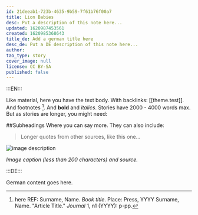 ```yaml
---
id: 21deeab1-723b-4635-9b59-7f61b76f00a7
title: Lion Babies
desc: Put a description of this note here...
updated: 1620987453561
created: 1620985368643
title_de: Add a german title here
desc_de: Put a DE description of this note here...
author: 
tao_type: story
cover_image: null
license: CC BY-SA
published: false
---
```



:::EN:::

Like material, here you have the text body. With backlinks: [[theme.test]].
And footnotes [^footnote1].
And **bold** and _italics_. Stories have 2000 - 4000 words max.
But as stories are longer, you might need:

##Subheadings
Where you can say more.
They can also include:
>Longer quotes from other sources, like this one...

![image description](/images/example/MfN-HBSB-Nr97.png)

_Image caption (less than 200 characters) and source._

[^footnote1]: here REF: Surname, Name. _Book title_. Place: Press, YYYY
Surname, Name. "Article Title." _Journal_ 1, n1 (YYYY): p-pp.

<!-- And this allows us to leave notes to the others that are not visible in the preview. -->

:::DE:::

German content goes here.
